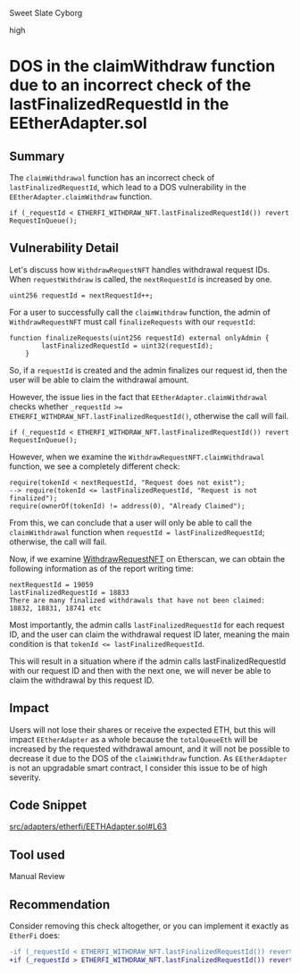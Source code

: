 Sweet Slate Cyborg

high

# DOS in the claimWithdraw function due to an incorrect check of the lastFinalizedRequestId in the EEtherAdapter.sol

## Summary
The `claimWithdrawal` function has an incorrect check of `lastFinalizedRequestId`, which lead to a DOS vulnerability in the `EEtherAdapter.claimWithdraw` function.
```solidity
if (_requestId < ETHERFI_WITHDRAW_NFT.lastFinalizedRequestId()) revert RequestInQueue();
```

## Vulnerability Detail
Let's discuss how `WithdrawRequestNFT` handles withdrawal request IDs. When `requestWithdraw` is called, the `nextRequestId` is increased by one.
```solidity
uint256 requestId = nextRequestId++;
```
For a user to successfully call the `claimWithdraw` function, the admin of `WithdrawRequestNFT` must call `finalizeRequests` with our `requestId`:
```solidity
function finalizeRequests(uint256 requestId) external onlyAdmin {
        lastFinalizedRequestId = uint32(requestId);
    }
```
So, if a `requestId` is created and the admin finalizes our request id, then the user will be able to claim the withdrawal amount.

However, the issue lies in the fact that `EEtherAdapter.claimWithdrawal` checks whether `_requestId >= ETHERFI_WITHDRAW_NFT.lastFinalizedRequestId()`, otherwise the call will fail.
```solidity
if (_requestId < ETHERFI_WITHDRAW_NFT.lastFinalizedRequestId()) revert RequestInQueue();
```

However, when we examine the `WithdrawRequestNFT.claimWithdrawal` function, we see a completely different check:
```solidity
require(tokenId < nextRequestId, "Request does not exist");
--> require(tokenId <= lastFinalizedRequestId, "Request is not finalized");
require(ownerOf(tokenId) != address(0), "Already Claimed");
```

From this, we can conclude that a user will only be able to call the `claimWithdrawal` function when `requestId = lastFinalizedRequestId`; otherwise, the call will fail.

Now, if we examine [WithdrawRequestNFT](https://etherscan.io/address/0x7d5706f6ef3F89B3951E23e557CDFBC3239D4E2c#readProxyContract) on Etherscan, we can obtain the following information as of the report writing time:
```code
nextRequestId = 19059 
lastFinalizedRequestId = 18833 
There are many finalized withdrawals that have not been claimed: 18832, 18831, 18741 etc
```
Most importantly, the admin calls `lastFinalizedRequestId` for each request ID, and the user can claim the withdrawal request ID later, meaning the main condition is that `tokenId <= lastFinalizedRequestId`.

This will result in a situation where if the admin calls lastFinalizedRequestId with our request ID and then with the next one, we will never be able to claim the withdrawal by this request ID.

## Impact
Users will not lose their shares or receive the expected ETH, but this will impact `EEtherAdapter` as a whole because the `totalQueueEth` will be increased by the requested withdrawal amount, and it will not be possible to decrease it due to the DOS of the `claimWithdraw` function.
As `EEtherAdapter` is not an upgradable smart contract, I consider this issue to be of high severity.

## Code Snippet
[src/adapters/etherfi/EETHAdapter.sol#L63](https://github.com/sherlock-audit/2024-05-napier-update/blob/main/napier-v1/src/adapters/etherfi/EETHAdapter.sol#L63)

## Tool used

Manual Review

## Recommendation
Consider removing this check altogether, or you can implement it exactly as `EtherFi` does:
```diff
-if (_requestId < ETHERFI_WITHDRAW_NFT.lastFinalizedRequestId()) revert RequestInQueue();
+if (_requestId > ETHERFI_WITHDRAW_NFT.lastFinalizedRequestId()) revert RequestInQueue();
```

